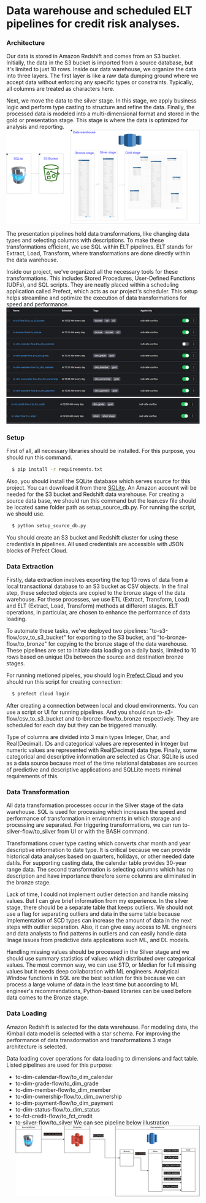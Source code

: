 # Data warehouse and scheduled ELT pipelines for credit risk analyses.

### Architecture
Our data is stored in Amazon Redshift and comes from an S3 bucket. Initially, the data in the S3 bucket is imported from a source database, but it's limited to just 10 rows. Inside our data warehouse, we organize the data into three layers. The first layer is like a raw data dumping ground where we accept data without enforcing any specific types or constraints. Typically, all columns are treated as characters here.

Next, we move the data to the silver stage. In this stage, we apply business logic and perform type casting to structure and refine the data. Finally, the processed data is modeled into a multi-dimensional format and stored in the gold or presentation stage. This stage is where the data is optimized for analysis and reporting.
![alt text](https://github.com/shahinyusifli/dw-credit-risk/blob/main/document/architecture.png)

The presentation pipelines hold data transformations, like changing data types and selecting columns with descriptions. To make these transformations efficient, we use SQL within ELT pipelines. ELT stands for Extract, Load, Transform, where transformations are done directly within the data warehouse.

Inside our project, we've organized all the necessary tools for these transformations. This includes Stored Procedures, User-Defined Functions (UDFs), and SQL scripts. They are neatly placed within a scheduling application called Prefect, which acts as our project's scheduler. This setup helps streamline and optimize the execution of data transformations for speed and performance.
![alt text](https://github.com/shahinyusifli/dw-credit-risk/blob/main/document/pipelines_part_1.png)
![alt text](https://github.com/shahinyusifli/dw-credit-risk/blob/main/document/pipelines_part_2.png)

### Setup
First of all, all necessary libraries should be installed. For this purpose, you should run this command.

```bash
  $ pip install -r requirements.txt
```
Also, you should install the SQLite database which serves source for this project. You can download it from there
[SQLite](https://www.sqlite.org/draft/download.html). An Amazon account will be needed for the S3 bucket and Redshift data warehouse. For creating a source data base, we should run this command but the loan.csv file should be located same folder path as setup_source_db.py. For running the script, we should use.
```bash
  $ python setup_source_db.py
```
You should create an S3 bucket and Redshift cluster for using these credentials in pipelines. All used credentials are accessible with JSON blocks of Prefect Cloud.
### Data Extraction
Firstly, data extraction involves exporting the top 10 rows of data from a local transactional database to an S3 bucket as CSV objects. In the final step, these selected objects are copied to the bronze stage of the data warehouse. For these processes, we use ETL (Extract, Transform, Load) and ELT (Extract, Load, Transform) methods at different stages. ELT operations, in particular, are chosen to enhance the performance of data loading.

To automate these tasks, we've deployed two pipelines: "to-s3-flow/csv_to_s3_bucket" for exporting to the S3 bucket, and "to-bronze-flow/to_bronze" for copying to the bronze stage of the data warehouse. These pipelines are set to initiate data loading on a daily basis, limited to 10 rows based on unique IDs between the source and destination bronze stages.

For running metioned pipeles, you should login [Prefect Cloud](https://www.prefect.io/cloud) and you should run this script for creating connection:
```bash
  $ prefect cloud login
```
After creating a connection between local and cloud environments. You can use a script or UI for running pipelines. And you should run to-s3-flow/csv_to_s3_bucket and to-bronze-flow/to_bronze respectively. They are scheduled for each day but they can be triggered manually.

Type of columns are divided into 3 main types Integer, Char, and Real(Decimal). IDs and categorical values are represented in Integer but numeric values are represented with Real(Decimal) data type. Finally, some categorical and descriptive information are selected as Char. SQLite is used as a data source because most of the time relational databases are sources of predictive and descriptive applications and SQLLite meets minimal requirements of this.
### Data Transformation
All data transformation processes occur in the Silver stage of the data warehouse. SQL is used for processing which increases the speed and performance of transformation in environments in which storage and processing are separated. For triggering transformations, we can run to-silver-flow/to_silver from UI or with the BASH command. 

Transformations cover type casting which converts char month and year descriptive information to date type. It is critical because we can provide historical data analyses based on quarters, holidays, or other needed date datils. For supporting casting data, the calendar table provides 30-year range data. The second transformation is selecting columns which has no description and have importance therefore some columns are eliminated in the bronze stage. 

Lack of time, I could not implement outlier detection and handle missing values. But I can give brief information from my experience. In the silver stage, there should be a separate table that keeps outliers. We should not use a flag for separating outliers and data in the same table because implementation of SCD types can increase the amount of data in the next steps with outlier separation. Also, it can give easy access to ML engineers and data analysts to find patterns in outliers and can easily handle data linage issues from predictive data applications such ML, and DL models. 

Handling missing values should be processed in the Silver stage and we should use summary statistics of values which distributed over categorical values. The most common way, we can use STD, or Median for full missing values but it needs deep collaboration with ML engineers. Analytical Window functions in SQL are the best solution for this because we can process a large volume of data in the least time but according to ML engineer's recommendations, Python-based libraries can be used before data comes to the Bronze stage. 

### Data Loading
Amazon Redshift is selected for the data warehouse. For modeling data, the Kimball data model is selected with a star schema. For improving the performance of data transdormation and transformations 3 stage architecture is selected.  

Data loading cover operations for data loading to dimensions and fact table. Listed pipelines are used for this purpose:
- to-dim-calendar-flow/to_dim_calendar
- to-dim-grade-flow/to_dim_grade
- to-dim-member-flow/to_dim_member
- to-dim-ownership-flow/to_dim_ownership
- to-dim-payment-flow/to_dim_payment
- to-dim-status-flow/to_dim_status
- to-fct-credit-flow/to_fct_credit
- to-silver-flow/to_silver
We can see pipeline below illustration
![alt text](https://github.com/shahinyusifli/dw-credit-risk/blob/main/document/pipelines.png)
